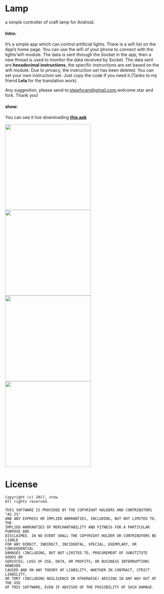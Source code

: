 # Lamp
a simple controller of craft lamp for Android.

#### Intro:

It’s a simple app which can control artificial lights. There is a wifi list on the App’s home page. You can use the wifi of your phone to connect with the lights’wifi module. The data is sent through the Socket in the app, then a new thread is used to monitor the data received by Socket. The data sent are **hexadecimal instructions**, the specific instructions are set based on the wifi module. Due to privacy, the instruction set has been deleted. You can set your own instruction set. Just copy the code if you need it.(Tanks to my friend **Lela** for the translation work)

Any suggestion, please send to:stewforani@gmail.com,welcome star and fork. Thank you! 

#### show:

You can see it live downloading [**this apk**](https://github.com/stewForAni/Lamp/raw/master/app-debug.apk)

<img src="https://github.com/stewForAni/Lamp/blob/master/images/image1.png" width="280"> 
<img src="https://github.com/stewForAni/Lamp/blob/master/images/image2.png" width="280">

<img src="https://github.com/stewForAni/Lamp/blob/master/images/image3.png" width="280">
<img src="https://github.com/stewForAni/Lamp/blob/master/images/image4.png" width="280">

# License
```
Copyright (c) 2017, stew
All rights reserved.

THIS SOFTWARE IS PROVIDED BY THE COPYRIGHT HOLDERS AND CONTRIBUTORS "AS IS"
AND ANY EXPRESS OR IMPLIED WARRANTIES, INCLUDING, BUT NOT LIMITED TO, THE
IMPLIED WARRANTIES OF MERCHANTABILITY AND FITNESS FOR A PARTICULAR PURPOSE ARE
DISCLAIMED. IN NO EVENT SHALL THE COPYRIGHT HOLDER OR CONTRIBUTORS BE LIABLE
FOR ANY DIRECT, INDIRECT, INCIDENTAL, SPECIAL, EXEMPLARY, OR CONSEQUENTIAL
DAMAGES (INCLUDING, BUT NOT LIMITED TO, PROCUREMENT OF SUBSTITUTE GOODS OR
SERVICES; LOSS OF USE, DATA, OR PROFITS; OR BUSINESS INTERRUPTION) HOWEVER
CAUSED AND ON ANY THEORY OF LIABILITY, WHETHER IN CONTRACT, STRICT LIABILITY,
OR TORT (INCLUDING NEGLIGENCE OR OTHERWISE) ARISING IN ANY WAY OUT OF THE USE
OF THIS SOFTWARE, EVEN IF ADVISED OF THE POSSIBILITY OF SUCH DAMAGE.
